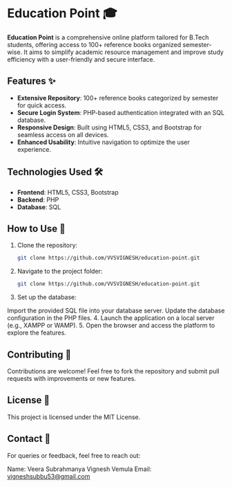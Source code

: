 # Education Point 🎓  

**Education Point** is a comprehensive online platform tailored for B.Tech students, offering access to 100+ reference books organized semester-wise. It aims to simplify academic resource management and improve study efficiency with a user-friendly and secure interface.  

## Features ✨  
- **Extensive Repository**: 100+ reference books categorized by semester for quick access.  
- **Secure Login System**: PHP-based authentication integrated with an SQL database.  
- **Responsive Design**: Built using HTML5, CSS3, and Bootstrap for seamless access on all devices.  
- **Enhanced Usability**: Intuitive navigation to optimize the user experience.  

## Technologies Used 🛠️  
- **Frontend**: HTML5, CSS3, Bootstrap  
- **Backend**: PHP  
- **Database**: SQL  

## How to Use 🚀  
1. Clone the repository:  
   ```bash  
   git clone https://github.com/VVSVIGNESH/education-point.git  

2. Navigate to the project folder:
   ```bash  
   git clone https://github.com/VVSVIGNESH/education-point.git  
3. Set up the database:

Import the provided SQL file into your database server.
Update the database configuration in the PHP files.
4. Launch the application on a local server (e.g., XAMPP or WAMP).
5. Open the browser and access the platform to explore the features.

## Contributing 🤝
Contributions are welcome! Feel free to fork the repository and submit pull requests with improvements or new features.

## License 📜
This project is licensed under the MIT License.

## Contact 📧
For queries or feedback, feel free to reach out:

Name: Veera Subrahmanya Vignesh Vemula
Email: vigneshsubbu53@gmail.com
